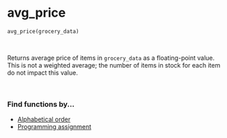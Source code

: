 # avg_price

`avg_price(grocery_data)`

<br>

Returns average price of items in `grocery_data` as a floating-point value.  
This is not a weighted average; the number of items in stock for each item do not impact this value.

<br>

### Find functions by...
* [Alphabetical order](https://github.com/emiliebarnard/csc110-function-reference/tree/main/functions "Go to functions folder")
* [Programming assignment](https://github.com/emiliebarnard/csc110-function-reference/blob/main/pa.md "Programming assignments in chronological order")

